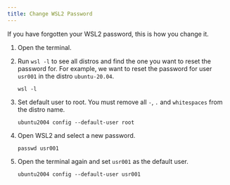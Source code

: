 ```yaml
---
title: Change WSL2 Password
---
```


If you have forgotten your WSL2 password, this is how you change it.

<div class="steps" markdown>

1. Open the terminal.
1. Run `wsl -l` to see all distros and find the one you want to reset the password for. For example, we want to reset the password for user `usr001` in the distro `ubuntu-20.04`.

	```
	wsl -l
	```

1. Set default user to root. You must remove all `-`, `.` and `whitespaces` from the distro name.

	```
	ubuntu2004 config --default-user root
	```

1. Open WSL2 and select a new password.

	```
	passwd usr001
	```
	
1. Open the terminal again and set `usr001` as the default user.

	```
	ubuntu2004 config --default-user usr001
	```

</div>